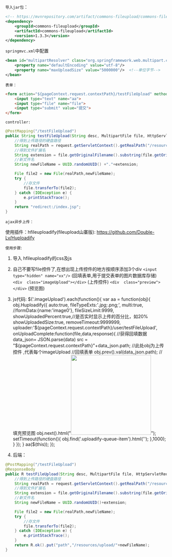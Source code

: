 `导入jar包`：
```xml
<!-- https://mvnrepository.com/artifact/commons-fileupload/commons-fileupload -->
<dependency>
    <groupId>commons-fileupload</groupId>
    <artifactId>commons-fileupload</artifactId>
    <version>1.3.3</version>
</dependency>
```
`springmvc.xml`中配置
```xml
<bean id="multipartResolver" class="org.springframework.web.multipart.commons.CommonsMultipartResolver">
    <property name="defaultEncoding" value="utf-8"/>
    <property name="maxUploadSize" value="5000000"/>  <!--单位字节-->
</bean>
```
`表单：`
```html
<form action="${pageContext.request.contextPath}/testFileUpload" method="post" enctype="multipart/form-data">
    <input type="text" name="aa">
    <input type="file" name="file">
    <input type="submit" value="提交">
</form>
```

`controller:`
```java
@PostMapping("/testFileUpload")
public String testFileUpload(String desc, MultipartFile file, HttpServletRequest request){
    //得到上传路径的硬盘路径
    String realPath = request.getServletContext().getRealPath("/resources/upload");
    //得到文件扩展名
    String extension = file.getOriginalFilename().substring(file.getOriginalFilename().lastIndexOf("."));
    //新文件名
    String newFileName = UUID.randomUUID() +"."+extension;

    File file2 = new File(realPath,newFileName);
    try {
        //存文件
        file.transferTo(file2);
    } catch (IOException e) {
        e.printStackTrace();
    }
    return "redirect:/index.jsp";
}
```


`ajax异步上传：`

使用插件：hfileuploadify(fileupload山寨版): https://github.com/Double-Lv/Huploadify

`使用步骤`:
1. 导入 hfileuploadify的css及js

2. 自己不要写file控件了,在想出现上传控件的地方按顺序添加3个div
 `<input type="hidden" name="xx"/>`			(回填表单,用于提交表单的图片数据库存储)
 `<div  class="imageUpload"></div>`				(上传控件)
 `<div  class="preview"></div>`					(预览图)

3. js代码:
$('.imageUpload').each(function(){
    var aa = function(obj){
        obj.Huploadify({
            auto:true,
            fileTypeExts:'*.jpg;*.png;',
            multi:true,
            //formData:{name:'image0'},
            fileSizeLimit:9999,
            showUploadedPercent:true,//是否实时显示上传的百分比，如20%
            showUploadedSize:true,
            removeTimeout:9999999,
            uploader:'${pageContext.request.contextPath}/user/testFileUpload',
            onUploadComplete:function(file,data,response){
                    //获得回填数据
                data_json= JSON.parse(data)
                src = "${pageContext.request.contextPath}"+data_json.path;
                //此处obj为上传控件  ,代表每个imageUpload
                //回填表单
                obj.prev().val(data_json.path);
                //填充预览图
                obj.next().html("<img src='"+src+"' style='height:250px'/>");
                setTimeout(function(){
                    obj.find('.uploadify-queue-item').html('');
                },1000);
            }
        });
    }
    aa($(this));
});

4. 后端：
```java
@PostMapping("/testFileUpload")
@ResponseBody
public R testFileUpload(String desc, MultipartFile file, HttpServletRequest request){
    //得到上传路径的硬盘路径
    String realPath = request.getServletContext().getRealPath("/resources/upload");
    //得到文件扩展名
    String extension = file.getOriginalFilename().substring(file.getOriginalFilename().lastIndexOf("."));
    //新文件名
    String newFileName = UUID.randomUUID()+extension;

    File file2 = new File(realPath,newFileName);
    try {
        //存文件
        file.transferTo(file2);
    } catch (IOException e) {
        e.printStackTrace();
    }
    return R.ok().put("path","/resources/upload/"+newFileName);
}
```

